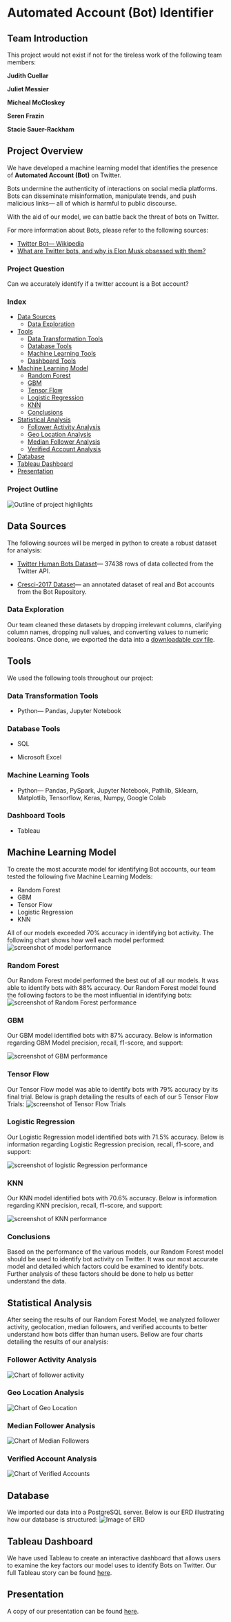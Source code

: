 # Automated Account (Bot) Identifier

## Team Introduction

This project would not exist if not for the tireless work of the following team members:

**Judith Cuellar**

**Juliet Messier**

**Micheal McCloskey**

**Seren Frazin**

**Stacie Sauer-Rackham**

## Project Overview 
We have developed a machine learning model that identifies the presence of **Automated Account (Bot)** on Twitter. 

Bots undermine the authenticity of interactions on social media platforms. Bots can disseminate misinformation, manipulate trends, and push malicious links&mdash; all of which is harmful to public discourse. 

With the aid of our model, we can battle back the threat of bots on Twitter. 

For more information about Bots, please refer to the following sources:
+  [Twitter Bot&mdash; Wikipedia](https://en.wikipedia.org/wiki/Twitter_bot#:~:text=An%20X%20bot%2C%20formerly%20known,or%20direct%20messaging%20other%20accounts.)
+  [What are Twitter bots, and why is Elon Musk obsessed with them?](https://www.cbsnews.com/news/elon-musk-twitter-bots-cbs-explains/)


### Project Question
Can we accurately identify if a twitter account is a Bot account?

### Index

+ [Data Sources](#data-sources)
    + [Data Exploration](#data-exploration)
+ [Tools](#tools)
    + [Data Transformation Tools](#data-transformation-tools)
    + [Database Tools](#database-tools)
    + [Machine Learning Tools](#machine-learning-tools)
    + [Dashboard Tools](#dashboard-tools)
+ [Machine Learning Model](#machine-learning-model)
    + [Random Forest](#random-forest)
    + [GBM](#gbm)
    + [Tensor Flow](#tensor-flow)
    + [Logistic Regression](#logistic-regression)
    + [KNN](#knn)
    + [Conclusions](#conclusions)
+ [Statistical Analysis](#statistical-analysis)
    + [Follower Activity Analysis](#follower-activity-analysis)
    + [Geo Location Analysis](#geo-location-analysis)
    + [Median Follower Analysis](#median-follower-analysis)
    + [Verified Account Analysis](#verified-account-analysis)
+ [Database](#database)
+ [Tableau Dashboard](#tableau-dashboard)
+ [Presentation](#presentation)

### Project Outline

![Outline of project highlights](https://github.com/rackhamsauer/Project_4/blob/main/Screenshots/Project%204%20Outline.png)

## Data Sources
The following sources will be merged in python to create a robust dataset for analysis:

+ [Twitter Human Bots Dataset](https://www.kaggle.com/code/davidmartngutirrez/bots-accounts-eda/data?select=twitter_human_bots_dataset.csv)&mdash; 37438 rows of data collected from the Twitter API.

+ [Cresci-2017 Dataset](https://botometer.osome.iu.edu/bot-repository/datasets.html)&mdash; an annotated dataset of real and Bot accounts from the Bot Repository. 

### Data Exploration
Our team cleaned these datasets by dropping irrelevant columns, clarifying column names, dropping null values, and converting values to numeric booleans. Once done, we exported the data into a [downloadable csv file](Data/clean_data.csv). 

## Tools
We used the following tools throughout our project:

### Data Transformation Tools

+ Python&mdash; Pandas, Jupyter Notebook 

### Database Tools

+ SQL

+ Microsoft Excel

### Machine Learning Tools

+ Python&mdash; Pandas, PySpark, Jupyter Notebook, Pathlib, Sklearn, Matplotlib, Tensorflow, Keras, Numpy, Google Colab

### Dashboard Tools

+ Tableau

## Machine Learning Model
To create the most accurate model for identifying Bot accounts, our team tested the following five Machine Learning Models:
+ Random Forest
+ GBM
+ Tensor Flow
+ Logistic Regression 
+ KNN 

All of our models exceeded 70% accuracy in identifying bot activity. The following chart shows how well each model performed:
![screenshot of model performance](https://github.com/rackhamsauer/Project_4/blob/main/Screenshots/Machine%20Learning%20Model%20Performance.png)

### Random Forest
Our Random Forest model performed the best out of all our models. It was able to identify bots with 88% accuracy. Our Random Forest model found the following factors to be the most influential in identifying bots:
![screenshot of Random Forest performance](https://github.com/rackhamsauer/Project_4/blob/main/Screenshots/Random%20Forest%20Screenshot.png)

### GBM 
Our GBM model identified bots with 87% accuracy. Below is information regarding GBM Model precision, recall, f1-score, and support:

![screenshot of GBM performance](https://github.com/rackhamsauer/Project_4/blob/main/Screenshots/GBM%20Model%20Performance.png)

### Tensor Flow
Our Tensor Flow model was able to identify bots with 79% accuracy by its final trial. Below is graph detailing the results of each of our 5 Tensor Flow Trials:
![screenshot of Tensor Flow Trials](https://github.com/rackhamsauer/Project_4/blob/main/Screenshots/Tensor%20Flow%20Trials.png) 

### Logistic Regression
Our Logistic Regression model identified bots with 71.5% accuracy. Below is information regarding Logistic Regression precision, recall, f1-score, and support:

![screenshot of logistic Regression performance](https://github.com/rackhamsauer/Project_4/blob/main/Screenshots/Logistic%20Regression%20Screenshot.png)

### KNN 
Our KNN model identified bots with 70.6% accuracy. Below is information regarding KNN precision, recall, f1-score, and support:

![screenshot of KNN performance](https://github.com/rackhamsauer/Project_4/blob/main/Screenshots/KNN%20Performance.png)

### Conclusions
Based on the performance of the various models, our Random Forest model should be used to identify bot activity on Twitter. It was our most accurate model and detailed which factors could be examined to identify bots. Further analysis of these factors should be done to help us better understand the data. 

## Statistical Analysis

After seeing the results of our Random Forest Model, we analyzed follower activity, geolocation, median followers, and verified accounts to better understand how bots differ than human users. Bellow are four charts detailing the results of our analysis:

### Follower Activity Analysis
![Chart of follower activity](https://github.com/rackhamsauer/Project_4/blob/main/Screenshots/Follower%20Activity.png)

### Geo Location Analysis
![Chart of Geo Location](https://github.com/rackhamsauer/Project_4/blob/main/Screenshots/Geo%20Location%20Analysis.png)

### Median Follower Analysis 
![Chart of Median Followers](https://github.com/rackhamsauer/Project_4/blob/main/Screenshots/Median%20Followers%20Dashboard.png)

### Verified Account Analysis
![Chart of Verified Accounts](https://github.com/rackhamsauer/Project_4/blob/main/Screenshots/Verified%20Accounts%20.png)

## Database
We imported our data into a PostgreSQL server. Below is our ERD illustrating how our database is structured:
![Image of ERD](https://github.com/rackhamsauer/Project_4/blob/main/Screenshots/DESCRIPTION_ERD.png)

## Tableau Dashboard
We have used Tableau to create an interactive dashboard that allows users to examine the key factors our model uses to identify Bots on Twitter. Our full Tableau story can be found [here](https://public.tableau.com/app/profile/micheal.mccloskey/viz/shared/FSZS2GDWZ).

## Presentation
A copy of our presentation can be found [here](https://github.com/rackhamsauer/Project_4/blob/main/Bot%20Identification%20Final%20Theme.pptx).
